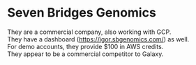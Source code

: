 # Seven Bridges Genomics


They are a commercial company, also working with GCP.  
They have a dashboard (https://igor.sbgenomics.com/) as well.  
For demo accounts, they provide $100 in AWS credits.  
They appear to be a commercial competitor to Galaxy.
